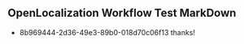 ## OpenLocalization Workflow Test MarkDown
* 8b969444-2d36-49e3-89b0-018d70c06f13 
thanks!<!--HONumber=Mar16_HO4-->
